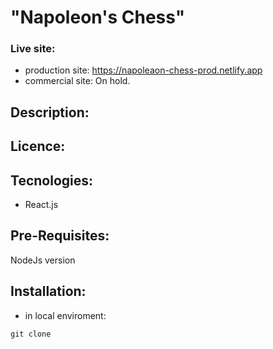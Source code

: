# "Napoleon's Chess"

### Live site:
- production site: https://napoleaon-chess-prod.netlify.app 
- commercial site: On hold.
## Description:

## Licence: 

## Tecnologies:
- React.js

## Pre-Requisites:
NodeJs version 
## Installation:
- in local enviroment:
```shell
git clone 
```